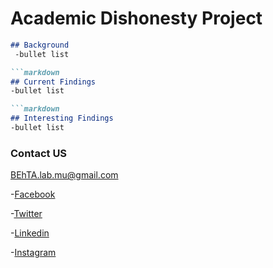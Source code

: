 # Academic Dishonesty Project

```markdown
## Background
 -bullet list

```markdown
## Current Findings
-bullet list

```markdown
## Interesting Findings
-bullet list
```



### Contact US
BEhTA.lab.mu@gmail.com

-[Facebook]()

-[Twitter](https://twitter.com/BEhTA_Lab)

-[Linkedin]()

-[Instagram]()
